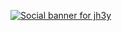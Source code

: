 [![Social banner for jh3y](https://media-exp1.licdn.com/dms/image/C5616AQFFBe_MD4op1w/profile-displaybackgroundimage-shrink_350_1400/0/1619729660559?e=1625097600&v=beta&t=QbGmgut5V5-Awraj-CIMkRy6uWVM9iY_KNtn6Vj4j78)](https://ebrahim.xyz)




